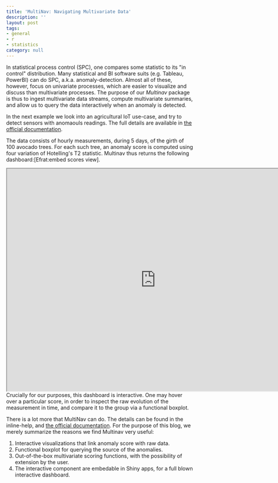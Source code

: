 ```yaml
---
title: 'MultiNav: Navigating Multivariate Data'
description: ''
layout: post
tags:
- general
- r
- statistics
category: null
---
```


In statistical process control (SPC), one compares some statistic to its "in control" distribution. 
Many statistical and BI software suits (e.g. Tableau, PowerBI) can do SPC, a.k.a. anomaly-detection.
Almost all of these, however, focus on univariate processes, which are easier to visualize and discuss than multivariate processes.
The purpose of our _Multinav_ package is thus to ingest multivariate data streams, compute multivariate summaries, and allow us to query the data interactively when an anomaly is detected. 

In the next example we look into an agricultural IoT use-case, and try to detect sensors with anomaouls readings. 
The full details are available in [the official documentation](https://efratvil.github.io/MultiNav/Documentation/).

The data consists of hourly measurements, during 5 days, of the girth of 100 avocado trees. 
For each such tree, an anomaly score is computed using four variation of Hotelling's T2 statistic.
Multinav thus returns the following dashboard:[Efrat:embed scores view].
<iframe src="http://efratvil.github.io/demos/MultiNav/MultiNav_simple_demo.html" width="800" height="600"></iframe>
Crucially for our purposes, this dashboard is interactive.
One may hover over a particular score, in order to inspect the raw evolution of the measurement in time, and compare it to the group via a functional boxplot. 

There is a lot more that MultiNav can do.
The details can be found in the inline-help, and [the official documentation](https://efratvil.github.io/MultiNav/Documentation/).
For the purpose of this blog, we merely summarize the reasons we find Multinav very useful:

1. Interactive visualizations that link anomaly score with raw data. 
2. Functional boxplot for querying the source of the anomalies. 
3. Out-of-the-box multivariate scoring functions, with the possibility of extension by the user. 
4. The interactive component are embedable in Shiny apps, for a full blown interactive dashboard. 




